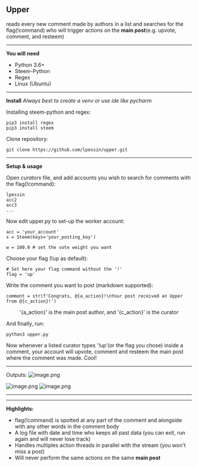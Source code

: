 Upper
---
reads every new comment made by authors in a list and searches for the flag(!command) who will trigger actions on the **main post**(e.g. upvote, comment, and resteem)


---

**You will need**
- Python 3.6+
- Steem-Python
- Regex
- Linux (Ubuntu)
 
---

**Install**
*Always best to create a venv or use ide like pycharm*

Installing steem-python and regex:
```
pip3 install regex
pip3 install steem
```

Clone repository:
```
git clone https://github.com/lpessin/upper.git
```
---
**Setup & usage**

Open *curators* file, and add accounts you wish to search for comments with the flag(!command):
```
lpessin
acc2
acc3
...
```

Now edit upper.py to set-up the worker account:

```
acc = 'your_account' 
s = Steem(keys='your_posting_key')

w = 100.0 # set the vote weight you want
```

Choose your flag (!up as default):

```
# Set here your flag command without the '!'        
flag = 'up'   
```
Write the comment you want to post (markdown supported):
```
comment = str(f'Congrats, @{a_action}!\nYour post received an Upper from @{c_action}!')
```
<center>'{a_action}' is the main post author, and '{c_action}' is the curator</center>

And finally, run:
```
python3 upper.py
```
Now whenever a listed curator types '!up'(or the flag you chose) inside a comment, your account will upvote, comment and resteem the main post where the comment was made. Cool!

---
Outputs:
![image.png](https://ipfs.busy.org/ipfs/QmbZAwd9MNBU3mpTHfKmBKMuuG13TJhvpNpwxoxYhDXrBK)

![image.png](https://ipfs.busy.org/ipfs/QmZPaULMLoLsJf3VsJiSeeJasFV8vMYmuMrVo6MwBAvwLv)
![image.png](https://ipfs.busy.org/ipfs/QmTRfdKL5wdvfRCgVFwHZaXbNuMEnzBKWQMwVPSZMp7Brm)

---

---

**Highlights:**

- flag(!command) is spotted at any part of the comment and alongside with any other words in the comment body
- A log file with date and time who keeps all past data (you can exit, run again and will never lose track)
- Handles multiples action threads in parallel with the stream (you won't miss a post)
- Will never perform the same actions on the same **main post**
